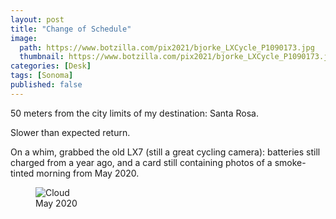 ```yaml
---
layout: post
title: "Change of Schedule"
image:
  path: https://www.botzilla.com/pix2021/bjorke_LXCycle_P1090173.jpg
  thumbnail: https://www.botzilla.com/pix2021/bjorke_LXCycle_P1090173.jpg
categories: [Desk]
tags: [Sonoma]
published: false
---
```


50 meters from the city limits of my destination: Santa Rosa.

Slower than expected return.

<!--more-->

On a whim, grabbed the old LX7 (still a great cycling camera): batteries still charged from a year ago, and a card still containing photos of a smoke-tinted morning from May 2020.


<figure class="align-center">
<img alt="Cloud" src="https://www.botzilla.com/pix2021/bjorke_LXCycle_P1090147.jpg">
<figcaption>May 2020</figcaption>
</figure>
